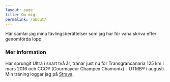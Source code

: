 ```yaml
---
layout: page
title: Om mig
permalink: /about/
---
```


Här samlar jag mina tävlingsberättelser som jag har för vana skriva efter genomförda lopp. 

### Mer information

Har sprungit Ultra i snart två år, tränar just nu för Transgrancanaria 125 km i mars 2016 och CCC® (Courmayeur Champex Chamonix) - UTMB® i augusti. Min träning loggar jag på [Strava](https://www.strava.com/athletes/1611434/).